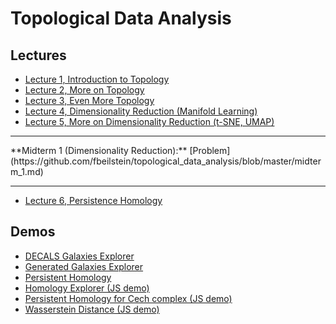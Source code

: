 # Topological Data Analysis

## Lectures
* [Lecture 1, Introduction to Topology](https://colab.research.google.com/github/fbeilstein/topological_data_analysis/blob/master/lecture_1_introduction_to_topology.ipynb)
* [Lecture 2, More on Topology](https://colab.research.google.com/github/fbeilstein/topological_data_analysis/blob/master/lecture_2_more_on_topology.ipynb)
* [Lecture 3, Even More Topology](https://colab.research.google.com/github/fbeilstein/topological_data_analysis/blob/master/lecture_3_even_more_topology.ipynb)
* [Lecture 4, Dimensionality Reduction (Manifold Learning)](https://colab.research.google.com/github/fbeilstein/topological_data_analysis/blob/master/lecture_4_dimensionality_reduction.ipynb)
* [Lecture 5, More on Dimensionality Reduction (t-SNE, UMAP)](https://colab.research.google.com/github/fbeilstein/topological_data_analysis/blob/master/lecture_5_tsne_umap.ipynb)

<hr />
**Midterm 1 (Dimensionality Reduction):** [Problem](https://github.com/fbeilstein/topological_data_analysis/blob/master/midterm_1.md)
<hr />

* [Lecture 6, Persistence Homology](https://colab.research.google.com/github/fbeilstein/topological_data_analysis/blob/master/lecture_6_persistence_homology.ipynb)


## Demos
* [DECALS Galaxies Explorer](https://fbeilstein.github.io/topological_data_analysis/cosmology_explorer/DECALS_galaxies_explorer.html)
* [Generated Galaxies Explorer](https://fbeilstein.github.io/topological_data_analysis/cosmology_explorer/generated_galaxies_explorer.html)
* [Persistent Homology](https://colab.research.google.com/github/fbeilstein/topological_data_analysis/blob/master/persistent_homology.ipynb)
* [Homology Explorer (JS demo)](https://fbeilstein.github.io/topological_data_analysis/homology_explorer/homology_explorer.html)
* [Persistent Homology for Cech complex (JS demo)](https://fbeilstein.github.io/topological_data_analysis/persistent_homology_explorer/persistent_homology_explorer.html)
* [Wasserstein Distance (JS demo)](https://fbeilstein.github.io/topological_data_analysis/wasserstein_distance/wasserstein_distance.html)
